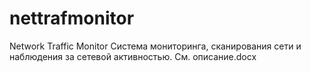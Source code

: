 # nettrafmonitor
Network Traffic Monitor
Система мониторинга, сканирования сети и наблюдения за сетевой активностью.
См. описание.docx
